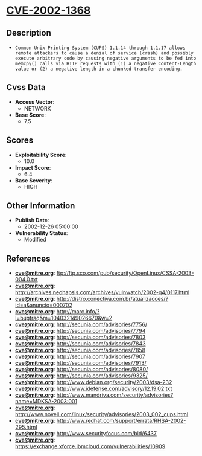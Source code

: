 
# [CVE-2002-1368](https://cve.mitre.org/cgi-bin/cvename.cgi?name=CVE-2002-1368)

## Description

- `Common Unix Printing System (CUPS) 1.1.14 through 1.1.17 allows remote attackers to cause a denial of service (crash) and possibly execute arbitrary code by causing negative arguments to be fed into memcpy() calls via HTTP requests with (1) a negative Content-Length value or (2) a negative length in a chunked transfer encoding.`

## Cvss Data

- **Access Vector**:
  - NETWORK
- **Base Score**:
  - 7.5

## Scores

- **Exploitability Score**:
  - 10.0
- **Impact Score**:
  - 6.4
- **Base Severity**:
  - HIGH

## Other Information

- **Publish Date**:
  - 2002-12-26 05:00:00
- **Vulnerability Status**:
  - Modified

## References

- **cve@mitre.org**: ftp://ftp.sco.com/pub/security/OpenLinux/CSSA-2003-004.0.txt
- **cve@mitre.org**: http://archives.neohapsis.com/archives/vulnwatch/2002-q4/0117.html
- **cve@mitre.org**: http://distro.conectiva.com.br/atualizacoes/?id=a&anuncio=000702
- **cve@mitre.org**: http://marc.info/?l=bugtraq&m=104032149026670&w=2
- **cve@mitre.org**: http://secunia.com/advisories/7756/
- **cve@mitre.org**: http://secunia.com/advisories/7794
- **cve@mitre.org**: http://secunia.com/advisories/7803
- **cve@mitre.org**: http://secunia.com/advisories/7843
- **cve@mitre.org**: http://secunia.com/advisories/7858
- **cve@mitre.org**: http://secunia.com/advisories/7907
- **cve@mitre.org**: http://secunia.com/advisories/7913/
- **cve@mitre.org**: http://secunia.com/advisories/8080/
- **cve@mitre.org**: http://secunia.com/advisories/9325/
- **cve@mitre.org**: http://www.debian.org/security/2003/dsa-232
- **cve@mitre.org**: http://www.idefense.com/advisory/12.19.02.txt
- **cve@mitre.org**: http://www.mandriva.com/security/advisories?name=MDKSA-2003:001
- **cve@mitre.org**: http://www.novell.com/linux/security/advisories/2003_002_cups.html
- **cve@mitre.org**: http://www.redhat.com/support/errata/RHSA-2002-295.html
- **cve@mitre.org**: http://www.securityfocus.com/bid/6437
- **cve@mitre.org**: https://exchange.xforce.ibmcloud.com/vulnerabilities/10909
